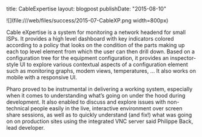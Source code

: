 title: CableExpertiselayout: blogpostpublishDate: "2015-08-10"![](file:///web/files/success/2015-07-CableXP.png width=800px)Cable eXpertise is a system for monitoring a network headend for small ISPs.It provides a high level dashboard with key indicators colored according to a policy that looks on the condition of the parts making up each top level element from which the user can then drill down. Based on a configuration tree for the equipment configuration, it provides an inspector-style UI to explore various contextual aspects of a configuration element such as monitoring graphs, modem views, temperatures, … It also works on mobile with a responsive UI.Pharo proved to be instrumental in delivering a working system, especially when it comes to understanding what’s going on under the hood during development. It also enabled to discuss and explore issues with non-technical people easily in the live, interactive environment over screen share sessions, as well as to quickly understand \(and fix!\) what was going on on production sites using the integrated VNC server said Philippe Back, lead developer.